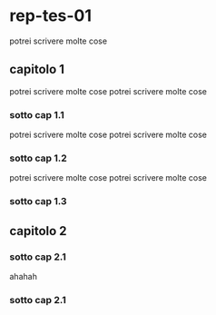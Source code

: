 # rep-tes-01

potrei scrivere molte cose

## capitolo 1

potrei scrivere molte cose
potrei scrivere molte cose

### sotto cap 1.1

potrei scrivere molte cose
potrei scrivere molte cose

### sotto cap 1.2

potrei scrivere molte cose
potrei scrivere molte cose

### sotto cap 1.3

## capitolo 2

### sotto cap 2.1

ahahah

### sotto cap 2.1